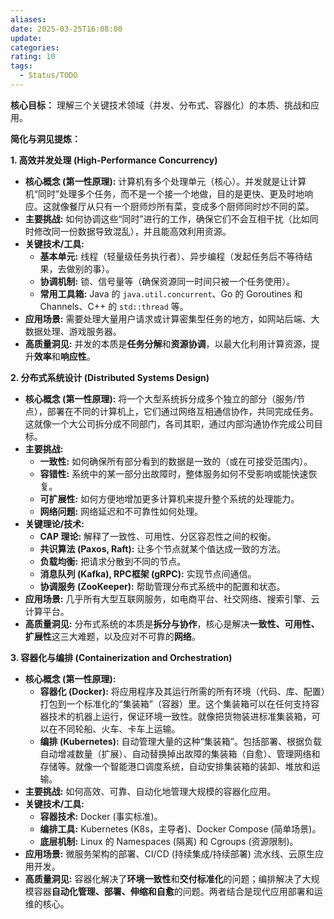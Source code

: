 ```yaml
---
aliases: 
date: 2025-03-25T16:08:00
update: 
categories: 
rating: 10
tags:
  - Status/TODO
---
```

**核心目标：** 理解三个关键技术领域（并发、分布式、容器化）的本质、挑战和应用。

**简化与洞见提炼：**

**1. 高效并发处理 (High-Performance Concurrency)**

*   **核心概念 (第一性原理):** 计算机有多个处理单元（核心）。并发就是让计算机“同时”处理多个任务，而不是一个接一个地做，目的是更快、更及时地响应。这就像餐厅从只有一个厨师炒所有菜，变成多个厨师同时炒不同的菜。
*   **主要挑战:** 如何协调这些“同时”进行的工作，确保它们不会互相干扰（比如同时修改同一份数据导致混乱），并且能高效利用资源。
*   **关键技术/工具:**
    *   **基本单元:** 线程（轻量级任务执行者）、异步编程（发起任务后不等待结果，去做别的事）。
    *   **协调机制:** 锁、信号量等（确保资源同一时间只被一个任务使用）。
    *   **常用工具箱:** Java 的 `java.util.concurrent`、Go 的 Goroutines 和 Channels、C++ 的 `std::thread` 等。
*   **应用场景:** 需要处理大量用户请求或计算密集型任务的地方，如网站后端、大数据处理、游戏服务器。
*   **高质量洞见:** 并发的本质是**任务分解**和**资源协调**，以最大化利用计算资源，提升**效率**和**响应性**。

**2. 分布式系统设计 (Distributed Systems Design)**

*   **核心概念 (第一性原理):** 将一个大型系统拆分成多个独立的部分（服务/节点），部署在不同的计算机上，它们通过网络互相通信协作，共同完成任务。这就像一个大公司拆分成不同部门，各司其职，通过内部沟通协作完成公司目标。
*   **主要挑战:**
    *   **一致性:** 如何确保所有部分看到的数据是一致的（或在可接受范围内）。
    *   **容错性:** 系统中的某一部分出故障时，整体服务如何不受影响或能快速恢复。
    *   **可扩展性:** 如何方便地增加更多计算机来提升整个系统的处理能力。
    *   **网络问题:** 网络延迟和不可靠性如何处理。
*   **关键理论/技术:**
    *   **CAP 理论:** 解释了一致性、可用性、分区容忍性之间的权衡。
    *   **共识算法 (Paxos, Raft):** 让多个节点就某个值达成一致的方法。
    *   **负载均衡:** 把请求分散到不同的节点。
    *   **消息队列 (Kafka), RPC框架 (gRPC):** 实现节点间通信。
    *   **协调服务 (ZooKeeper):** 帮助管理分布式系统中的配置和状态。
*   **应用场景:** 几乎所有大型互联网服务，如电商平台、社交网络、搜索引擎、云计算平台。
*   **高质量洞见:** 分布式系统的本质是**拆分与协作**，核心是解决**一致性、可用性、扩展性**这三大难题，以及应对不可靠的**网络**。

**3. 容器化与编排 (Containerization and Orchestration)**

*   **核心概念 (第一性原理):**
    *   **容器化 (Docker):** 将应用程序及其运行所需的所有环境（代码、库、配置）打包到一个标准化的“集装箱”（容器）里。这个集装箱可以在任何支持容器技术的机器上运行，保证环境一致性。就像把货物装进标准集装箱，可以在不同轮船、火车、卡车上运输。
    *   **编排 (Kubernetes):** 自动管理大量的这种“集装箱”。包括部署、根据负载自动增减数量（扩展）、自动替换掉出故障的集装箱（自愈）、管理网络和存储等。就像一个智能港口调度系统，自动安排集装箱的装卸、堆放和运输。
*   **主要挑战:** 如何高效、可靠、自动化地管理大规模的容器化应用。
*   **关键技术/工具:**
    *   **容器技术:** Docker (事实标准)。
    *   **编排工具:** Kubernetes (K8s，主导者)、Docker Compose (简单场景)。
    *   **底层机制:** Linux 的 Namespaces (隔离) 和 Cgroups (资源限制)。
*   **应用场景:** 微服务架构的部署、CI/CD (持续集成/持续部署) 流水线、云原生应用开发。
*   **高质量洞见:** 容器化解决了**环境一致性**和**交付标准化**的问题；编排解决了大规模容器**自动化管理、部署、伸缩和自愈**的问题。两者结合是现代应用部署和运维的核心。

